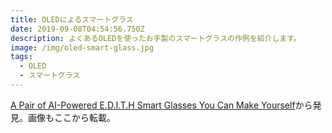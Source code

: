 ```yaml
---
title: OLEDによるスマートグラス
date: 2019-09-08T04:54:56.750Z
description: よくあるOLEDを使ったお手製のスマートグラスの作例を紹介します。
image: /img/oled-smart-glass.jpg
tags:
  - OLED
  - スマートグラス
---
```

[A Pair of AI-Powered E.D.I.T.H Smart Glasses You Can Make Yourself](https://blog.hackster.io/a-pair-of-ai-powered-e-d-i-t-h-smart-glasses-ddf8b8e94e3d)から発見。画像もここから転載。
